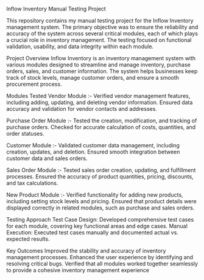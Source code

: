 Inflow Inventory Manual Testing Project

This repository contains my manual testing project for the Inflow Inventory management system. The primary objective was to ensure the reliability and accuracy of the system across several critical modules, each of which plays a crucial role in inventory management. The testing focused on functional validation, usability, and data integrity within each module.

Project Overview
Inflow Inventory is an inventory management system with various modules designed to streamline and manage inventory, purchase orders, sales, and customer information. The system helps businesses keep track of stock levels, manage customer orders, and ensure a smooth procurement process.

Modules Tested
Vendor Module :-
Verified vendor management features, including adding, updating, and deleting vendor information.
Ensured data accuracy and validation for vendor contacts and addresses.

Purchase Order Module :-
Tested the creation, modification, and tracking of purchase orders.
Checked for accurate calculation of costs, quantities, and order statuses.

Customer Module :-
Validated customer data management, including creation, updates, and deletion.
Ensured smooth integration between customer data and sales orders.

Sales Order Module :-
Tested sales order creation, updating, and fulfillment processes.
Ensured the accuracy of product quantities, pricing, discounts, and tax calculations.

New Product Module :-
Verified functionality for adding new products, including setting stock levels and pricing.
Ensured that product details were displayed correctly in related modules, such as purchase and sales orders.

Testing Approach
Test Case Design: Developed comprehensive test cases for each module, covering key functional areas and edge cases.
Manual Execution: Executed test cases manually and documented actual vs. expected results.

Key Outcomes
Improved the stability and accuracy of inventory management processes.
Enhanced the user experience by identifying and resolving critical bugs.
Verified that all modules worked together seamlessly to provide a cohesive inventory management experience
